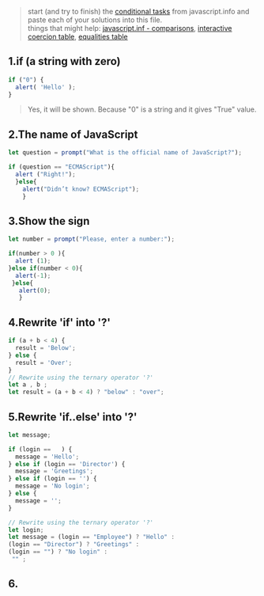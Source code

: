 > start (and try to finish) the [conditional tasks](https://javascript.info/ifelse) from javascript.info and paste each of your solutions into this file.  
> things that might help: [javascript.inf - comparisons](https://javascript.info/comparison), [interactive coercion table](https://janke-learning.org/equalities-coercion/), [equalities table](https://dorey.github.io/JavaScript-Equality-Table/)

## 1.if (a string with zero)
```js
if ("0") {
  alert( 'Hello' );
}
```
>Yes, it will be shown. Because "0" is a string and it gives "True" value.

## 2.The name of JavaScript
```js
let question = prompt("What is the official name of JavaScript?");

if (question == "ECMAScript"){
  alert ("Right!");
  }else{
    alert("Didn’t know? ECMAScript");
    }
```
## 3.Show the sign
```js
let number = prompt("Please, enter a number:");

if(number > 0 ){
  alert (1); 
}else if(number < 0){
  alert(-1);
 }else{
   alert(0);
   }
```
## 4.Rewrite 'if' into '?'
```js
if (a + b < 4) {
  result = 'Below';
} else {
  result = 'Over';
}
// Rewrite using the ternary operator '?'
let a , b ;
let result = (a + b < 4) ? "below" : "over";
```
## 5.Rewrite 'if..else' into '?'
```js
let message;

if (login ==   ) {
  message = 'Hello';
} else if (login == 'Director') {
  message = 'Greetings';
} else if (login == '') {
  message = 'No login';
} else {
  message = '';
}

// Rewrite using the ternary operator '?'
let login;
let message = (login == "Employee") ? "Hello" :
(login == "Director") ? "Greetings" :
(login == "") ? "No login" :
 "" ;
```
## 6.
```js
```
